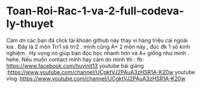 # Toan-Roi-Rac-1-va-2-full-codeva-ly-thuyet
Cám ơn các bạn đã click tài khoản github này thay vì hàng triệu cái ngoài kia . Đây là 2 môn Trr1 và trr2 . mình cũng A+ 2 môn này , đúc đk 1 số kinh nghiệm . 
Hy vọng nó giúp bạn đọc học nhanh hơn và A+ giống như mình . hehe. 
Nếu muốn contact mình hay cảm ơn mình thì :
fb: https://www.facebook.com/huyinit13
youtube bài giảng :https://www.youtube.com/channel/UCgktVJ2PAuA3zHSR1A-K20w
youtube vlog :https://www.youtube.com/channel/UCgktVJ2PAuA3zHSR1A-K20w
